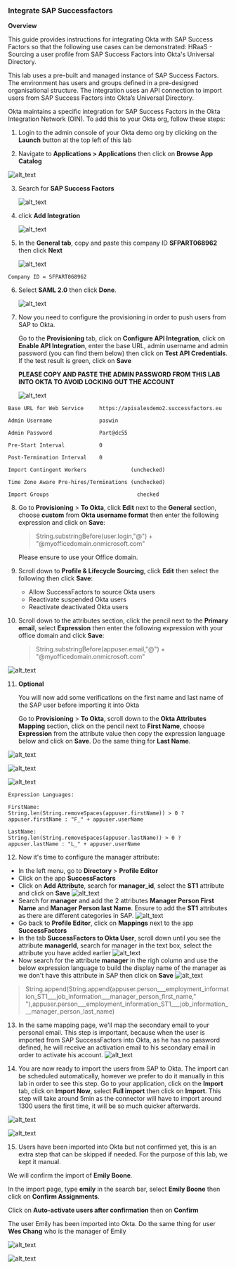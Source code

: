### Integrate SAP Successfactors

**Overview**

This guide provides instructions for integrating Okta with SAP Success Factors so that the following use cases can be demonstrated:
HRaaS - Sourcing a user profile from SAP Success Factors into Okta's Universal Directory.

This lab uses a pre-built and managed instance of SAP Success Factors. The environment has users and groups defined in a pre-designed organisational structure. The integration uses an API connection to import users from SAP Success Factors into Okta’s Universal Directory.

Okta maintains a specific integration for SAP Success Factors in the Okta Integration Network (OIN). To add this to your Okta org, follow these steps:

1.  Login to the admin console of your Okta demo org by clicking on the **Launch** button at the top left of this lab

2.  Navigate to **Applications \> Applications** then click on **Browse App Catalog**
   
   ![alt_text](https://raw.githubusercontent.com/NicolasMiramon/LabGuide/main/images/009/image01.png "image_tooltip")

3. Search for **SAP Success Factors**
   
   ![alt_text](https://raw.githubusercontent.com/NicolasMiramon/LabGuide/main/images/010/image00.png "image_tooltip")

4. click **Add Integration**

   ![alt_text](https://raw.githubusercontent.com/NicolasMiramon/LabGuide/main/images/010/image05.png "image_tooltip")

5. In the **General tab**, copy and paste this company ID **SFPART068962** then click **Next** 

   ![alt_text](https://raw.githubusercontent.com/NicolasMiramon/LabGuide/main/images/010/image06.png "image_tooltip")
```
Company ID = SFPART068962

```

6. Select **SAML 2.0** then click **Done**.

   ![alt_text](https://raw.githubusercontent.com/NicolasMiramon/LabGuide/main/images/010/image09.png "image_tooltip")

7. Now you need to configure the provisioning in order to push users from SAP to Okta.
   
   Go to the **Provisioning** tab, click on **Configure API Integration**, click on **Enable API Integration**, enter the base URL, admin username and admin password (you can find them below) then click on **Test API Credentials**. If the test result is green, click on **Save**
   
   **PLEASE COPY AND PASTE THE ADMIN PASSWORD FROM THIS LAB INTO OKTA TO AVOID LOCKING OUT THE ACCOUNT**

   ![alt_text](https://raw.githubusercontent.com/NicolasMiramon/LabGuide/main/images/010/image08.png "image_tooltip")


```
Base URL for Web Service     https://apisalesdemo2.successfactors.eu

Admin Username               paswin

Admin Password               Part@dc55

Pre-Start Interval           0

Post-Termination Interval    0

Import Contingent Workers              (unchecked)  

Time Zone Aware Pre-hires/Terminations (unchecked) 

Import Groups                            checked 

```

8. Go to **Provisioning** > **To Okta**, click **Edit** next to the **General** section, choose **custom** from **Okta username format** then enter the following expression and click on **Save**:
   
   >  String.substringBefore(user.login,"@") + "@myofficedomain.onmicrosoft.com"

   Please ensure to use your Office domain.

9. Scroll down to **Profile & Lifecycle Sourcing**, click **Edit** then select the following then click **Save**:
    - Allow SuccessFactors to source Okta users
    - Reactivate suspended Okta users
    - Reactivate deactivated Okta users

10. Scroll down to the attributes section, click the pencil next to the **Primary email**, select **Expression** then enter the following expression with your office domain and click **Save**:
    
    > String.substringBefore(appuser.email,"@") + "@myofficedomain.onmicrosoft.com"
    
   ![alt_text](https://raw.githubusercontent.com/NicolasMiramon/LabGuide/main/images/010/image31.png "image_tooltip")

11. **Optional**
    
    You will now add some verifications on the first name and last name of the SAP user before importing it into Okta
    
    Go to **Provisioning** > **To Okta**, scroll down to the **Okta Attributes Mapping** section,  click on the pencil next to **First Name**, choose **Expression** from the attribute value then copy the expression language below and click on **Save**. Do the same thing for **Last Name**.

   ![alt_text](https://raw.githubusercontent.com/NicolasMiramon/LabGuide/main/images/010/image13.png "image_tooltip")


   ![alt_text](https://raw.githubusercontent.com/NicolasMiramon/LabGuide/main/images/010/image14.png "image_tooltip")


   ![alt_text](https://raw.githubusercontent.com/NicolasMiramon/LabGuide/main/images/010/image16.png "image_tooltip")

```
Expression Languages:

FirstName:
String.len(String.removeSpaces(appuser.firstName)) > 0 ? appuser.firstName : "F_" + appuser.userName

LastName:
String.len(String.removeSpaces(appuser.lastName)) > 0 ? appuser.lastName : "L_" + appuser.userName
```

12.  Now it's time to configure the manager attribute:
   - In the left menu, go to **Directory** > **Profile Editor**
   - Click on the app **SuccessFactors**
   - Click on **Add Attribute**, search for **manager_id**, select the **ST1** attribute and click on **Save**
   ![alt_text](https://raw.githubusercontent.com/NicolasMiramon/LabGuide/main/images/010/image20.png "image_tooltip")
   - Search for **manager** and add the 2 attributes **Manager Person First Name** and **Manager Person last Name**. Ensure to add the **ST1** attributes as there are different categories in SAP.
   ![alt_text](https://raw.githubusercontent.com/NicolasMiramon/LabGuide/main/images/010/image27.png "image_tooltip")
   - Go back to **Profile Editor**, click on **Mappings** next to the app **SuccessFactors**
   - In the tab **SuccessFactors to Okta User**, scroll down until you see the attribute **managerId**, search for manager in the text box, select the attribute you have added earlier
   ![alt_text](https://raw.githubusercontent.com/NicolasMiramon/LabGuide/main/images/010/image22.png "image_tooltip")
   - Now search for the attribute **manager** in the righ column and use the below expression language to build the display name of the manager as we don't have this attribute in SAP then click on **Save**
   ![alt_text](https://raw.githubusercontent.com/NicolasMiramon/LabGuide/main/images/010/image28.png "image_tooltip")
   
   > String.append(String.append(appuser.person___employment_information_ST1___job_information___manager_person_first_name," "),appuser.person___employment_information_ST1___job_information___manager_person_last_name)

13.   In the same mapping page, we'll map the secondary email to your personal email. This step is important, because when the user is imported from SAP SuccessFactors into Okta, as he has no password defined, he will receive an activation email to his secondary email in order to activate his account.
    ![alt_text](https://raw.githubusercontent.com/NicolasMiramon/LabGuide/main/images/010/image30.png "image_tooltip")


14. You are now ready to import the users from SAP to Okta. The import can be scheduled automatically, however we prefer to do it manually in this lab in order to see this step. Go to your application, click on the **Import** tab, click on **Import Now**, select **Full import** then click on **Import**. This step will take around 5min as the connector will have to import around 1300 users the first time, it will be so much quicker afterwards.

   ![alt_text](https://raw.githubusercontent.com/NicolasMiramon/LabGuide/main/images/010/image18.png "image_tooltip")

   ![alt_text](https://raw.githubusercontent.com/NicolasMiramon/LabGuide/main/images/010/image19.png "image_tooltip") 


15. Users have been imported into Okta but not confirmed yet, this is an extra step that can be skipped if needed. For the purpose of this lab, we kept it manual.

   We will confirm the import of **Emily Boone**.

   In the import page, type **emily** in the search bar, select **Emily Boone** then click on **Confirm Assignments**. 
   
   Click on **Auto-activate users after confirmation** then on **Confirm**
   
   The user Emily has been imported into Okta.
   Do the same thing for user **Wes Chang** who is the manager of Emily

   ![alt_text](https://raw.githubusercontent.com/NicolasMiramon/LabGuide/main/images/010/image24.png "image_tooltip")

   ![alt_text](https://raw.githubusercontent.com/NicolasMiramon/LabGuide/main/images/010/image25.png "image_tooltip")



